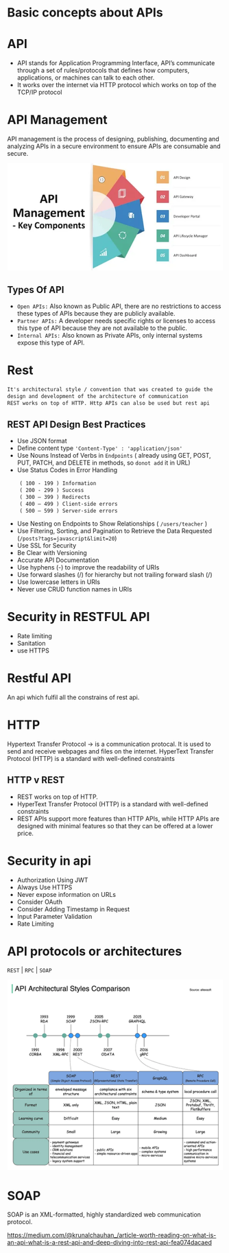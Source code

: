 # Basic concepts about APIs

# API
- API stands for Application Programming Interface, API’s communicate through a set of rules/protocols that defines how computers, applications, or machines can talk to each other.
- It works over the internet via HTTP protocol which works on top of the TCP/IP protocol

# API Management
API management is the process of designing, publishing, documenting and analyzing APIs in a secure environment to ensure APIs are consumable and secure.
 
![Alt text](assets/api_management.webp)


## Types Of API
- `Open APIs:` Also known as Public API, there are no restrictions to access these types of APIs because they are publicly available.
- `Partner APIs:` A developer needs specific rights or licenses to access this type of API because they are not available to the public.
- `Internal APIs:` Also known as Private APIs, only internal systems expose this type of API.


# Rest
    It's architectural style / convention that was created to guide the design and development of the architecture of communication
    REST works on top of HTTP. Http APIs can also be used but rest api 


## REST API Design Best Practices
- Use JSON format
- Define content type `'Content-Type' : 'application/json'`
- Use Nouns Instead of Verbs in `Endpoints` ( already using GET, POST, PUT, PATCH, and DELETE in methods, so `donot add` it in URL)
- Use Status Codes in Error Handling 
``` 
    ( 100 - 199 ) Information
    ( 200 - 299 ) Success
    ( 300 – 399 ) Redirects
    ( 400 – 499 ) Client-side errors
    ( 500 – 599 ) Server-side errors
```
- Use Nesting on Endpoints to Show Relationships ( `/users/teacher` )
- Use Filtering, Sorting, and Pagination to Retrieve the Data Requested (`/posts?tags=javascript&limit=20`)
- Use SSL for Security
- Be Clear with Versioning
- Accurate API Documentation
- Use hyphens (-) to improve the readability of URIs
- Use forward slashes (/) for hierarchy but not trailing forward slash (/)
- Use lowercase letters in URIs
- Never use CRUD function names in URIs

# Security in RESTFUL API
- Rate limiting
- Sanitation
- use HTTPS




# Restful API
An api which fulfil all the constrains of rest api.

# HTTP
Hypertext Transfer Protocol -> is a communication protocal. It is used to send and receive webpages and files on the internet.
HyperText Transfer Protocol (HTTP) is a standard with well-defined constraints

## HTTP v REST
- REST works on top of HTTP.
- HyperText Transfer Protocol (HTTP) is a standard with well-defined constraints
- REST APIs support more features than HTTP APIs, while HTTP APIs are designed with minimal features so that they can be offered at a lower price.



# Security in api
- Authorization Using JWT
- Always Use HTTPS
- Never expose information on URLs
- Consider OAuth
- Consider Adding Timestamp in Request
- Input Parameter Validation
- Rate Limiting

# API protocols or architectures
`REST` | `RPC` | `SOAP`

![Alt text](assets/soapVrestVrpc.webp)

# SOAP
SOAP is an XML-formatted, highly standardized web communication protocol. 


https://medium.com/@krunalchauhan_/article-worth-reading-on-what-is-an-api-what-is-a-rest-api-and-deep-diving-into-rest-api-fea074dacaed